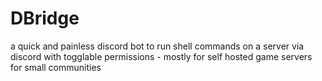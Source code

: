 # DBridge
a quick and painless discord bot to run shell commands on a server via discord with togglable permissions - mostly for self hosted game servers for small communities
